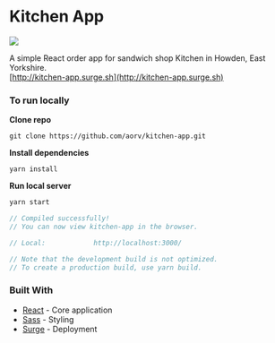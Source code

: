 # Kitchen App
![](https://img.shields.io/badge/version-v.1.0.0-success.svg)

A simple React order app for sandwich shop Kitchen in Howden, East Yorkshire.\
[http://kitchen-app.surge.sh](http://kitchen-app.surge.sh)

### To run locally

**Clone repo**
```
git clone https://github.com/aorv/kitchen-app.git
```

**Install dependencies**
```
yarn install
```

**Run local server**
```js
yarn start

// Compiled successfully!
// You can now view kitchen-app in the browser.

// Local:            http://localhost:3000/

// Note that the development build is not optimized.
// To create a production build, use yarn build.
```

### Built With

* [React](https://reactjs.org/) - Core application
* [Sass](https://sass-lang.com/) - Styling
* [Surge](https://surge.sh/) - Deployment

